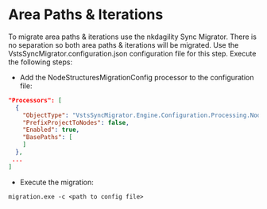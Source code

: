 # Area Paths & Iterations 

To migrate area paths & iterations use the nkdagility Sync Migrator. There is no separation so both area paths & iterations will be migrated.
Use the VstsSyncMigrator.configuration.json configuration file for this step.
Execute the following steps:
 - Add the NodeStructuresMigrationConfig processor to the configuration file: 
``` json
"Processors": [
  {
    "ObjectType": "VstsSyncMigrator.Engine.Configuration.Processing.NodeStructuresMigrationConfig",
    "PrefixProjectToNodes": false,
    "Enabled": true,
    "BasePaths": [
    ]
  },
 ...
]
```
 - Execute the migration: 
```
migration.exe -c <path to config file>
```
